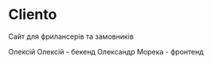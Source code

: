 # Cliento

Сайт для фрилансерів та замовників

Олексій Олексій - бекенд
Олександр Морека - фронтенд

